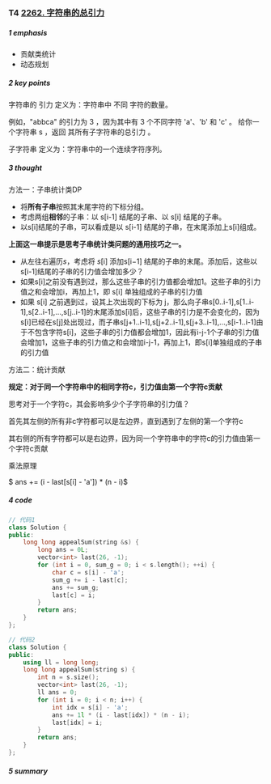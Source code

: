 ### T4 [2262. 字符串的总引力](https://leetcode.cn/problems/total-appeal-of-a-string/)

##### 1 emphasis

* 贡献类统计
* 动态规划



##### 2 key points

字符串的 引力 定义为：字符串中 不同 字符的数量。

例如，"abbca" 的引力为 3 ，因为其中有 3 个不同字符 'a'、'b' 和 'c' 。
给你一个字符串 s ，返回 其所有子字符串的总引力 。

子字符串 定义为：字符串中的一个连续字符序列。



##### 3 thought

方法一：子串统计类DP

* 将**所有子串**按照其末尾字符的下标分组。
* 考虑两组**相邻**的子串：以 s[i-1] 结尾的子串、以 s[i] 结尾的子串。
* 以s[i]结尾的子串，可以看成是以 s[i-1] 结尾的子串，在末尾添加上s[i]组成。

**上面这一串提示是思考子串统计类问题的通用技巧之一。**

* 从左往右遍历*s*，考虑将 *s*[i] 添加s[i−1] 结尾的子串的末尾。添加后，这些以s[i-1]结尾的子串的引力值会增加多少？
* 如果s[i]之前没有遇到过，那么这些子串的引力值都会增加1。这些子串的引力值之和会增加i，再加上1，即 s[i] 单独组成的子串的引力值
* 如果 s[i] 之前遇到过，设其上次出现的下标为 j，那么向子串s[0..i-1],s[1..i-1],s[2..i-1],...,s[j..i-1]的末尾添加s[i]后，这些子串的引力是不会变化的，因为s[i]已经在s[j]处出现过，而子串s[j+1..i-1],s[j+2..i-1],s[j+3..i-1],...,s[i-1..i-1]由于不包含字符s[i]，这些子串的引力值都会增加1，因此有i-j-1个子串的引力值会增加1，这些子串的引力值之和会增加i-j-1，再加上1，即s[i]单独组成的子串的引力值

方法二：统计贡献

**规定：对于同一个字符串中的相同字符c，引力值由第一个字符c贡献**

思考对于一个字符c，其会影响多少个子字符串的引力值？

首先其左侧的所有非c字符都可以是左边界，直到遇到了左侧的第一个字符c

其右侧的所有字符都可以是右边界，因为同一个字符串中的字符c的引力值由第一个字符c贡献

乘法原理

$ ans += (i - last[s[i] - 'a']) * (n - i)$

##### 4 code

```cpp
// 代码1
class Solution {
public:
    long long appealSum(string &s) {
        long ans = 0L;
        vector<int> last(26, -1);
        for (int i = 0, sum_g = 0; i < s.length(); ++i) {
            char c = s[i] - 'a';
            sum_g += i - last[c];
            ans += sum_g;
            last[c] = i;
        }
        return ans;
    }
};

// 代码2
class Solution {
public:	
    using ll = long long;
    long long appealSum(string s) {
        int n = s.size();
        vector<int> last(26, -1);
        ll ans = 0;
        for (int i = 0; i < n; i++) {
            int idx = s[i] - 'a';
            ans += 1l * (i - last[idx]) * (n - i);
            last[idx] = i;
        }
        return ans;
    }
};
```



##### 5 summary

